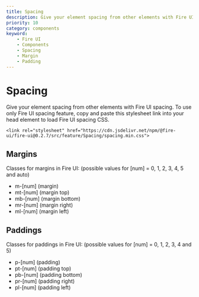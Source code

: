```yaml
---
title: Spacing
description: Give your element spacing from other elements with Fire UI spacing.
priority: 10
category: components
keyword: 
    - Fire UI
    - Components
    - Spacing
    - Margin
    - Padding
---
```


# Spacing
Give your element spacing from other elements with Fire UI spacing. To use only Fire UI spacing feature, copy and paste this stylesheet link into your head element to load Fire UI spacing CSS.

```
<link rel="stylesheet" href="https://cdn.jsdelivr.net/npm/@fire-ui/fire-ui@0.2.7/src/feature/Spacing/spacing.min.css">
```

<div class="division">

## Margins
Classes for margins in Fire UI: (possible values for [num] = 0, 1, 2, 3, 4, 5 and auto)
- m-[num] (margin)
- mt-[num] (margin top)
- mb-[num] (margin bottom)
- mr-[num] (margin right)
- ml-[num] (margin left)

</div>
<div class="division">

## Paddings
Classes for paddings in Fire UI: (possible values for [num] = 0, 1, 2, 3, 4 and 5)
- p-[num] (padding)
- pt-[num] (padding top)
- pb-[num] (padding bottom)
- pr-[num] (padding right)
- pl-[num] (padding left)

</div>
